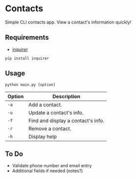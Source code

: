 # Contacts
Simple CLI contacts app. View a contact's information quickly!

## Requirements
* [inquirer](https://pypi.org/project/inquirer/)
```
pip install inquirer
```

## Usage
```
python main.py [option]
```
| Option | Description                        |
|--------|------------------------------------|
| `-a`   | Add a contact.                     |
| `-u`   | Update a contact's info.           |
| `-f`   | Find and display a contact's info. |
| `-r`   | Remove a contact.                  |
| `-h`   | Display help                       |

## To Do
* Validate phone number and email entry
* Additional fields if needed (notes?)
